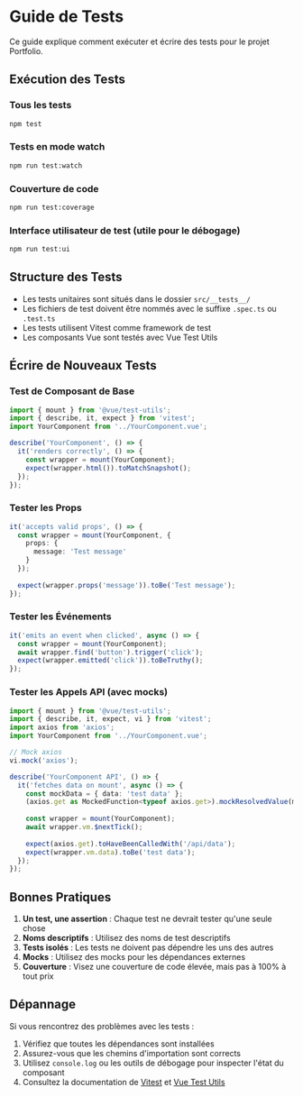 # Guide de Tests

Ce guide explique comment exécuter et écrire des tests pour le projet Portfolio.

## Exécution des Tests

### Tous les tests
```bash
npm test
```

### Tests en mode watch
```bash
npm run test:watch
```

### Couverture de code
```bash
npm run test:coverage
```

### Interface utilisateur de test (utile pour le débogage)
```bash
npm run test:ui
```

## Structure des Tests

- Les tests unitaires sont situés dans le dossier `src/__tests__/`
- Les fichiers de test doivent être nommés avec le suffixe `.spec.ts` ou `.test.ts`
- Les tests utilisent Vitest comme framework de test
- Les composants Vue sont testés avec Vue Test Utils

## Écrire de Nouveaux Tests

### Test de Composant de Base

```typescript
import { mount } from '@vue/test-utils';
import { describe, it, expect } from 'vitest';
import YourComponent from '../YourComponent.vue';

describe('YourComponent', () => {
  it('renders correctly', () => {
    const wrapper = mount(YourComponent);
    expect(wrapper.html()).toMatchSnapshot();
  });
});
```

### Tester les Props

```typescript
it('accepts valid props', () => {
  const wrapper = mount(YourComponent, {
    props: {
      message: 'Test message'
    }
  });
  
  expect(wrapper.props('message')).toBe('Test message');
});
```

### Tester les Événements

```typescript
it('emits an event when clicked', async () => {
  const wrapper = mount(YourComponent);
  await wrapper.find('button').trigger('click');
  expect(wrapper.emitted('click')).toBeTruthy();
});
```

### Tester les Appels API (avec mocks)

```typescript
import { mount } from '@vue/test-utils';
import { describe, it, expect, vi } from 'vitest';
import axios from 'axios';
import YourComponent from '../YourComponent.vue';

// Mock axios
vi.mock('axios');

describe('YourComponent API', () => {
  it('fetches data on mount', async () => {
    const mockData = { data: 'test data' };
    (axios.get as MockedFunction<typeof axios.get>).mockResolvedValue(mockData);
    
    const wrapper = mount(YourComponent);
    await wrapper.vm.$nextTick();
    
    expect(axios.get).toHaveBeenCalledWith('/api/data');
    expect(wrapper.vm.data).toBe('test data');
  });
});
```

## Bonnes Pratiques

1. **Un test, une assertion** : Chaque test ne devrait tester qu'une seule chose
2. **Noms descriptifs** : Utilisez des noms de test descriptifs
3. **Tests isolés** : Les tests ne doivent pas dépendre les uns des autres
4. **Mocks** : Utilisez des mocks pour les dépendances externes
5. **Couverture** : Visez une couverture de code élevée, mais pas à 100% à tout prix

## Dépannage

Si vous rencontrez des problèmes avec les tests :

1. Vérifiez que toutes les dépendances sont installées
2. Assurez-vous que les chemins d'importation sont corrects
3. Utilisez `console.log` ou les outils de débogage pour inspecter l'état du composant
4. Consultez la documentation de [Vitest](https://vitest.dev/) et [Vue Test Utils](https://test-utils.vuejs.org/)
